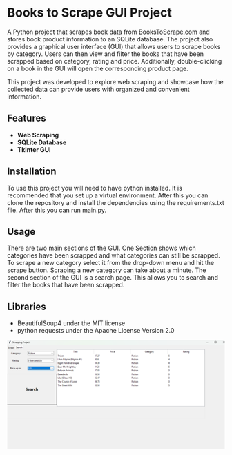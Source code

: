 # Books to Scrape GUI Project
 A Python project that scrapes book data from [BooksToScrape.com](https://books.toscrape.com/index.html) and stores book product information to an SQLite database. The project also provides a graphical user interface (GUI) that allows users to scrape books by category. Users can then view and filter the books that have been scrapped based on category, rating and price. Additionally, double-clicking on a book in the GUI will open the corresponding product page.

This project was developed to explore web scraping and showcase how the collected data can provide users with organized and convenient  information.
 
 ## Features
- **Web Scraping** 
- **SQLite Database**
- **Tkinter GUI**

## Installation
To use this project you will need to have python installed. It is recommended that you set up a virtual environment. After this you can clone the repository and install the dependencies using the requirements.txt file. After this you can run main.py.

## Usage
There are two main sections of the GUI. One Section shows which categories have been scrapped and what categories can still be scrapped. To scrape a new category select it from the drop-down menu and hit the scrape button. Scraping a new category can take about a minute. The second section of the GUI is a search page. This allows you to search and filter the books that have been scrapped.

 ## Libraries
- BeautifulSoup4 under the MIT license
- python requests under the Apache License Version 2.0



![GUI Search Tab](GUI-Search.png)


  
